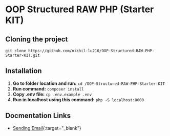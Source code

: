 # OOP Structured RAW PHP (Starter KIT)

## Cloning the project
`git clone https://github.com/nikhil-lu210/OOP-Structured-RAW-PHP-Starter-KIT.git`

## Installation

 1. **Go to folder location and run:** `cd /OOP-Structured-RAW-PHP-Starter-KIT`
 2. **Run command:** `composer install`
 3. **Copy .env file:** `cp .env.example .env`
 4. **Run in localhost using this command:** `php -S localhost:8000`


## Docmentation Links

 - [Sending Email](project_files/documentation/EMAILDOC.md){:target="_blank"}